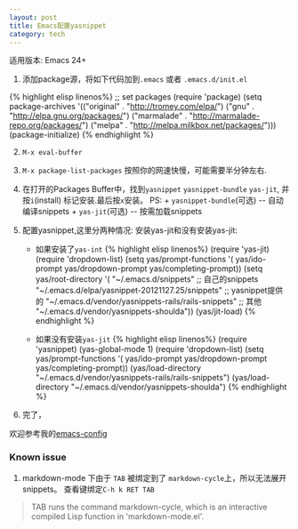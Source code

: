 ```yaml
---
layout: post
title: Emacs配置yasnippet
category: tech
---
```

适用版本: Emacs 24+

1. 添加package源，将如下代码加到`.emacs` 或者 `.emacs.d/init.el`

{% highlight elisp linenos%}
;; set packages
(require 'package)
(setq package-archives
      '(("original"    . "http://tromey.com/elpa/")
        ("gnu"         . "http://elpa.gnu.org/packages/")
        ("marmalade"   . "http://marmalade-repo.org/packages/")
        ("melpa"       . "http://melpa.milkbox.net/packages/")))
(package-initialize)
{% endhighlight %}


2. `M-x eval-buffer`
3. `M-x package-list-packages` 按照你的网速快慢，可能需要半分钟左右.
4. 在打开的Packages Buffer中，找到`yasnippet` `yasnippet-bundle` `yas-jit`, 并按`i`(install)
   标记安装.最后按`x`安装。
   PS:
       + `yasnippet-bundle`(可选) -- 自动编译snippets
       + `yas-jit`(可选) -- 按需加载snippets
5. 配置yasnippet,这里分两种情况: 安装yas-jit和没有安装yas-jit:
   + 如果安装了`yas-int`
{% highlight elisp linenos%}
(require 'yas-jit)
(require 'dropdown-list)
(setq yas/prompt-functions '(
                             yas/ido-prompt
                             yas/dropdown-prompt
                             yas/completing-prompt))
(setq yas/root-directory '(
                           "~/.emacs.d/snippets" ;; 自己的snippets
                           "~/.emacs.d/elpa/yasnippet-20121127.25/snippets" ;; yasnippet提供的
                           "~/.emacs.d/vendor/yasnippets-rails/rails-snippets" ;; 其他
                           "~/.emacs.d/vendor/yasnippets-shoulda"))
(yas/jit-load)
{% endhighlight %}

   + 如果没有安装`yas-jit`
{% highlight elisp linenos%}
(require 'yasnippet)
(yas-global-mode 1)
(require 'dropdown-list)
(setq yas/prompt-functions '( yas/ido-prompt
                              yas/dropdown-prompt
                              yas/completing-prompt))
(yas/load-directory "~/.emacs.d/vendor/yasnippets-rails/rails-snippets")
(yas/load-directory "~/.emacs.d/vendor/yasnippets-shoulda")
{% endhighlight %}

6. 完了，

欢迎参考我的[emacs-config](http://github.com/lenage/emacs-config)

### Known issue

1. markdown-mode 下由于 `TAB` 被绑定到了 `markdown-cycle`上，所以无法展开snippets。
   查看键绑定`C-h k RET TAB`

> TAB runs the command markdown-cycle, which is an interactive compiled Lisp function in 'markdown-mode.el'.
